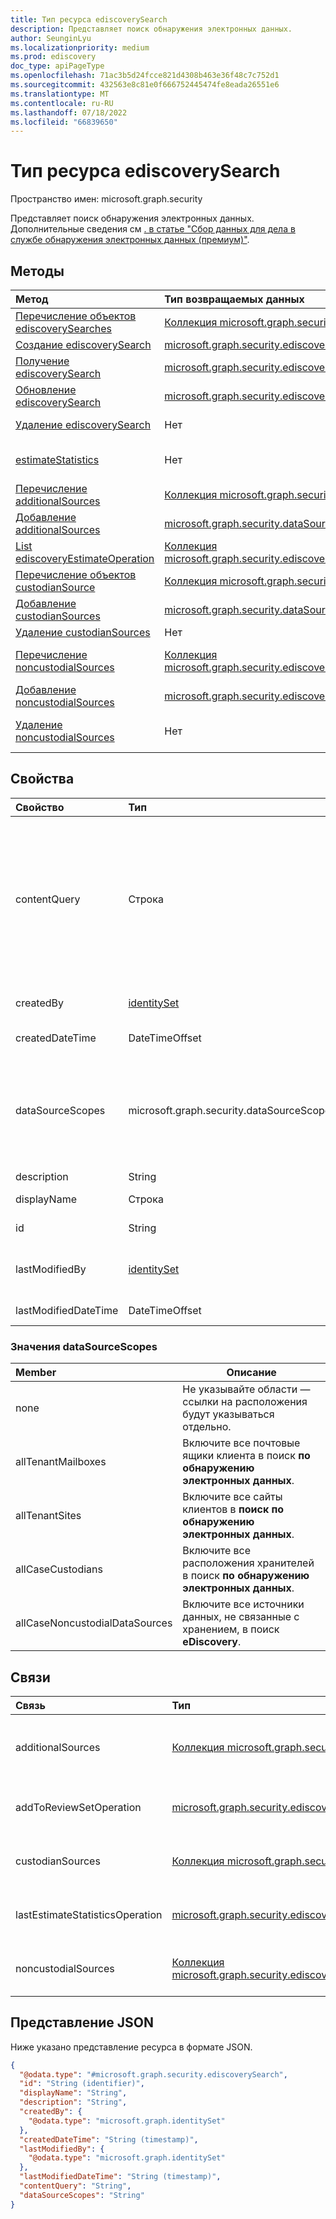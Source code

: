 ```yaml
---
title: Тип ресурса ediscoverySearch
description: Представляет поиск обнаружения электронных данных.
author: SeunginLyu
ms.localizationpriority: medium
ms.prod: ediscovery
doc_type: apiPageType
ms.openlocfilehash: 71ac3b5d24fcce821d4308b463e36f48c7c752d1
ms.sourcegitcommit: 432563e8c81e0f666752445474fe8eada26551e6
ms.translationtype: MT
ms.contentlocale: ru-RU
ms.lasthandoff: 07/18/2022
ms.locfileid: "66839650"
---
```

# <a name="ediscoverysearch-resource-type"></a>Тип ресурса ediscoverySearch

Пространство имен: microsoft.graph.security



Представляет поиск обнаружения электронных данных. Дополнительные сведения см [. в статье "Сбор данных для дела в службе обнаружения электронных данных (премиум)"](/microsoft-365/compliance/collecting-data-for-ediscovery).


## <a name="methods"></a>Методы
|Метод|Тип возвращаемых данных|Описание|
|:---|:---|:---|
|[Перечисление объектов ediscoverySearches](../api/security-ediscoverycase-list-searches.md)|[Коллекция microsoft.graph.security.ediscoverySearch](../resources/security-ediscoverysearch.md)|Получение списка объектов [ediscoverySearch](../resources/security-ediscoverysearch.md) и их свойств.|
|[Создание ediscoverySearch](../api/security-ediscoverycase-post-searches.md)|[microsoft.graph.security.ediscoverySearch](../resources/security-ediscoverysearch.md)|Создайте объект [ediscoverySearch](../resources/security-ediscoverysearch.md) .|
|[Получение ediscoverySearch](../api/security-ediscoverysearch-get.md)|[microsoft.graph.security.ediscoverySearch](../resources/security-ediscoverysearch.md)|Чтение свойств и связей объекта [ediscoverySearch](../resources/security-ediscoverysearch.md) .|
|[Обновление ediscoverySearch](../api/security-ediscoverysearch-update.md)|[microsoft.graph.security.ediscoverySearch](../resources/security-ediscoverysearch.md)|Обновление свойств объекта [ediscoverySearch](../resources/security-ediscoverysearch.md) .|
|[Удаление ediscoverySearch](../api/security-ediscoverycase-delete-searches.md)|Нет|Удалите [объект microsoft.graph.security.ediscoverySearch](../resources/security-ediscoverysearch.md) .|
|[estimateStatistics](../api/security-ediscoverysearch-estimatestatistics.md)|Нет|Выполните операцию оценки статистики для данных, содержащихся в поиске обнаружения электронных данных.|
|[Перечисление additionalSources](../api/security-ediscoverysearch-list-additionalsources.md)|[Коллекция microsoft.graph.security.dataSource](../resources/security-datasource.md)|Получение списка дополнительных [источников, связанных](../resources/security-datasource.md) с поиском [обнаружения электронных данных](../resources/security-ediscoverysearch.md).|
|[Добавление additionalSources](../api/security-ediscoverysearch-post-additionalsources.md)|[microsoft.graph.security.dataSource](../resources/security-datasource.md)|Создайте новый [дополнительный источник,](../resources/security-datasource.md) связанный с поиском [обнаружения электронных данных](../resources/security-ediscoverysearch.md).|
|[List ediscoveryEstimateOperation](../api/security-ediscoverysearch-list-lastestimatestatisticsoperation.md)|[Коллекция microsoft.graph.security.ediscoveryEstimateOperation](../resources/security-ediscoveryestimateoperation.md)|Получение последних [объектов ediscoveryEstimateOperation](../resources/security-ediscoveryestimateoperation.md) и их свойств.|
|[Перечисление объектов custodianSource](../api/security-ediscoverysearch-list-custodiansources.md)|[Коллекция microsoft.graph.security.dataSource](../resources/security-datasource.md)|Получение списка источников данных хранения, связанных с поиском [eDiscovery](../resources/security-ediscoverysearch.md).|
|[Добавление custodianSources](../api/security-ediscoverysearch-post-custodiansources.md)|[microsoft.graph.security.dataSource](../resources/security-datasource.md)|Создайте новый источник хранителя, связанный с поиском [обнаружения электронных данных](../resources/security-ediscoverysearch.md).|
|[Удаление custodianSources](../api/security-ediscoverysearch-delete-custodiansources.md)|Нет|Удалите [объект microsoft.graph.security.dataSource](../resources/security-datasource.md) .|
|[Перечисление noncustodialSources](../api/security-ediscoverysearch-list-noncustodialsources.md)|[Коллекция microsoft.graph.security.ediscoveryNoncustodialDataSource](../resources/security-ediscoverynoncustodialdatasource.md)|Получение списка объектов, не связанных с хранением, связанных с поиском [по обнаружению электронных данных](../resources/security-ediscoverysearch.md).|
|[Добавление noncustodialSources](../api/security-ediscoverysearch-post-noncustodialsources.md)|[microsoft.graph.security.ediscoveryNoncustodialDataSource](../resources/security-ediscoverynoncustodialdatasource.md)|Создайте новый источник, не связанный с хранением, связанный с поиском [eDiscovery](../resources/security-ediscoverysearch.md).|
|[Удаление noncustodialSources](../api/security-ediscoverysearch-delete-noncustodialsources.md)|Нет|Удалите [объект microsoft.graph.security.ediscoveryNoncustodialDataSource](../resources/security-ediscoverynoncustodialdatasource.md) .|

## <a name="properties"></a>Свойства
|Свойство|Тип|Описание|
|:---|:---|:---|
|contentQuery|Строка|Строка запроса в запросе KQL (язык запросов ключевых слов). Дополнительные сведения см. в [запросах по ключевым словам и условиях поиска для поиска контента и обнаружения электронных данных](/microsoft-365/compliance/keyword-queries-and-search-conditions). Поиск можно уточнить с помощью полей, связанных со значениями; Например, *subject:"Quarterly Financials" AND Date>=06/01/2016 AND Date<=07/01/2016*.|
|createdBy|[identitySet](../resources/identityset.md)|Пользователь, создавший **поиск по обнаружению электронных данных**.|
|createdDateTime|DateTimeOffset|Дата и время создания **поиска eDiscovery** .|
|dataSourceScopes|microsoft.graph.security.dataSourceScopes|Если этот параметр указан, коллекция будет охватывать всю службу для всей рабочей нагрузки. Возможные значения: `none`, `allTenantMailboxes`, `allTenantSites`, `allCaseCustodians`, `allCaseNoncustodialDataSources`.|
|description|String|Описание поиска **eDiscovery**.|
|displayName|Строка|Отображаемое имя поиска **eDiscovery**.|
|id|String| Идентификатор для поиска **eDiscovery**. Только для чтения. |
|lastModifiedBy|[identitySet](../resources/identityset.md)|Последний пользователь, который изменил **поиск по обнаружению электронных данных**.|
|lastModifiedDateTime|DateTimeOffset|Дата и время последнего изменения поиска **eDiscovery** .|

### <a name="datasourcescopes-values"></a>Значения dataSourceScopes

|Member|Описание|
|:----|-----------|
|none|Не указывайте области — ссылки на расположения будут указываться отдельно.|
|allTenantMailboxes|Включите все почтовые ящики клиента в поиск **по обнаружению электронных данных**.|
|allTenantSites|Включите все сайты клиентов в **поиск по обнаружению электронных данных**.|
|allCaseCustodians|Включите все расположения хранителей в поиск **по обнаружению электронных данных**.|
|allCaseNoncustodialDataSources|Включите все источники данных, не связанные с хранением, в поиск **eDiscovery**.|

## <a name="relationships"></a>Связи
|Связь|Тип|Описание|
|:---|:---|:---|
|additionalSources|[Коллекция microsoft.graph.security.dataSource](../resources/security-datasource.md)|Добавляет дополнительный источник в поиск **по обнаружению электронных данных**.|
|addToReviewSetOperation|[microsoft.graph.security.ediscoveryAddToReviewSetOperation](../resources/security-ediscoveryaddtoreviewsetoperation.md)|Добавляет результаты поиска **eDiscovery** в указанный **набор reviewSet**.|
|custodianSources|[Коллекция microsoft.graph.security.dataSource](../resources/security-datasource.md)|**Источники хранителей** , включенные в поиск **по обнаружению электронных данных**.|
|lastEstimateStatisticsOperation|[microsoft.graph.security.ediscoveryEstimateOperation](../resources/security-ediscoveryestimateoperation.md)|Последняя операция оценки, связанная с **поиском обнаружения электронных данных**.|
|noncustodialSources|[Коллекция microsoft.graph.security.ediscoveryNoncustodialDataSource](../resources/security-ediscoverynoncustodialdatasource.md)|**Источники noncustodialDataSource** , включенные в поиск **eDiscovery**|

## <a name="json-representation"></a>Представление JSON
Ниже указано представление ресурса в формате JSON.
<!-- {
  "blockType": "resource",
  "keyProperty": "id",
  "@odata.type": "microsoft.graph.security.ediscoverySearch",
  "openType": false
}
-->
``` json
{
  "@odata.type": "#microsoft.graph.security.ediscoverySearch",
  "id": "String (identifier)",
  "displayName": "String",
  "description": "String",
  "createdBy": {
    "@odata.type": "microsoft.graph.identitySet"
  },
  "createdDateTime": "String (timestamp)",
  "lastModifiedBy": {
    "@odata.type": "microsoft.graph.identitySet"
  },
  "lastModifiedDateTime": "String (timestamp)",
  "contentQuery": "String",
  "dataSourceScopes": "String"
}
```